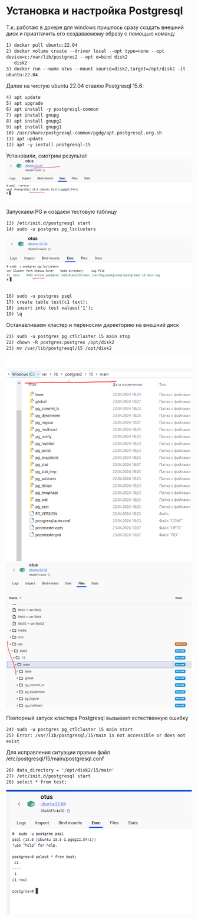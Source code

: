 # Установка и настройка Postgresql

Т.к. работаю в докере для windows пришлось сразу создать внешний диск и приаттачить его создаваемому образу с помощью команд:
```
1) docker pull ubuntu:22.04
2) docker volume create --driver local --opt type=none --opt device=c:/var/lib/postgres2 --opt o=bind disk2
   disk2
3) docker run --name otus --mount source=disk2,target=/opt/disk2 -it ubuntu:22.04
```

Далее на чистую ubuntu 22.04 ставлю Postgresql 15.6:
```
4) apt update
5) apt upgrade
6) apt install -y postgresql-common
7) apt install gnupg
8) apt install gnupg2
9) apt install gnupg1
10) /usr/share/postgresql-common/pgdg/apt.postgresql.org.sh
11) apt update
12) apt -y install postgresql-15
```

Установили, смотрим результат
![контейнер Ubuntu 22.04 c postgresql 15.6](/images/homework3/install.png "контейнер Ubuntu 22.04 c postgresql 15.6")

Запускаем PG и создаем тестовую таблицу
```
13) /etc/init.d/postgresql start
14) sudo -u postgres pg_lsclusters
```
![Кластер запущен](/images/homework3/clusterUp.png "Кластер запущен")
```
16) sudo -u postgres psql
17) create table test(c1 text);
18) insert into test values('1');
19) \q
```

Останавливаем кластер и переносим директорию на внешний диск
```
21) sudo -u postgres pg_ctlcluster 15 main stop
22) chown -R postgres:postgres /opt/disk2
23) mv /var/lib/postgresql/15 /opt/disk2
```
![Внешний диск](/images/homework3/external_disk.png "Внешний диск")
![Примонтированный диск](/images/homework3/mounted_disk.png "Примонтированный диск")

Повторный запуск кластера Postgresql вызывает естественную ошибку
```
24) sudo -u postgres pg_ctlcluster 15 main start 
25) Error: /var/lib/postgresql/15/main is not accessible or does not exist
```

Для исправления ситуации правим файл /etc/postgresql/15/main/postgresql.conf
```
26) data_directory = '/opt/disk2/15/main'
27) /etc/init.d/postgresql start
28) select * from test;
```

![Все взлетело](/images/homework3/finish.png "Все взлетело")